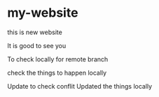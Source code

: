 # my-website
this is new website

It is good to see you

To check locally for remote branch

check the things to happen locally

Update to check conflit
Updated the things locally